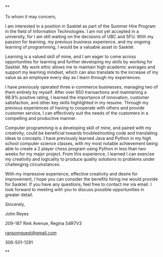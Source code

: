 **

To whom it may concern,

I am interested in a position in Sasktel as part of the Summer Hire Program in the field of Information Technologies. I am not yet accepted in a university, for I am still waiting on the decisions of UBC and SFU. With my passion for learning, my previous business experience, and my ongoing learning of programming, I would be a valuable asset to Sasktel.

  

Learning is a valued skill of mine, and I am eager to come across opportunities for learning and further developing my skills by working for Sasktel. My work ethic allows me to maintain high academic averages and support my learning mindset, which can also translate to the increase of my value as an employee every day as I learn through my experiences.

  

I have previously operated three e-commerce businesses, managing two of them entirely by myself. After over 650 transactions and maintaining a 98.9% positive rating, I learned the importance of innovation, customer satisfaction, and other key skills highlighted in my resume. Through my previous experiences of having to cooperate with others and provide customer service, I can effectively suit the needs of the customers in a compelling and productive manner.

  

Computer programming is a developing skill of mine, and paired with my creativity, could be beneficial towards troubleshooting code and translating ideas to concepts. I have previously learned Java and Python in my high school computer science classes, with my most notable achievement being able to create a 2 player chess program using Python in less than two weeks for my major project. From this experience, I learned I can exercise my creativity and logicality to produce quality solutions to problems under challenging circumstances.

  

With my impressive experience, effective creativity and desire for improvement, I hope you can consider the benefits hiring me would provide for Sasktel. If you have any questions, feel free to contact me via email. I look forward to meeting with you to discuss possible opportunities in greater detail.

  

Sincerely,

  

John Reyes

209-187 Rink Avenue, Regina S4R7V3

[ransomguest@gmail.com](mailto:ransomguest@gmail.com)

306-501-1291

  
  
  
  
**